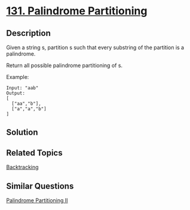 # [131. Palindrome Partitioning](https://leetcode.com/problems/palindrome-partitioning)

## Description

Given a string s, partition s such that every substring of the partition is a palindrome.

Return all possible palindrome partitioning of s.

Example:

```
Input: "aab"
Output:
[
  ["aa","b"],
  ["a","a","b"]
]
```

## Solution



## Related Topics

[Backtracking](https://leetcode.com/tag/backtracking/) 

## Similar Questions

[Palindrome Partitioning II](https://leetcode.com/problems/palindrome-partitioning-ii/)
